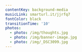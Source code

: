 ```yaml
---
contentKey: background-media
musicLink: smarturl.it/jjrfq7
fontColor: black
transitionTime: '10'
photos:
  - photo: /img/thoughts.jpg
  - photo: /img/banner-image.jpg
  - photo: /img/_DSC3099.jpg
---
```


